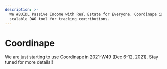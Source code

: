 ```yaml
---
description: >-
  We #BUIDL Passive Income with Real Estate for Everyone. Coordinape is a
  scalable DAO tool for tracking contributions.
---
```


# Coordinape

We are just starting to use Coordinape in 2021-W49 (Dec 6-12, 2021).  Stay tuned for more details!!
